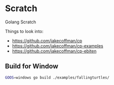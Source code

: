 # Scratch

Golang Scratch

Things to look into:

* https://github.com/jakecoffman/cp
* https://github.com/jakecoffman/cp-examples
* https://github.com/jakecoffman/cp-ebiten

## Build for Window

```bash
GOOS=windows go build ./examples/fallingturtles/
```
